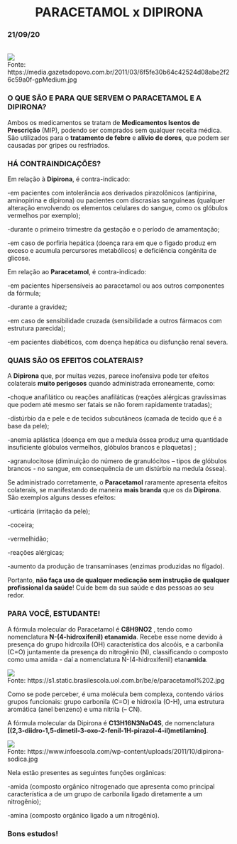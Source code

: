<center><h1>PARACETAMOL x DIPIRONA</h1></center>
<h3>21/09/20</h3>

<br>
<div class="img-config">
  <img class="img-config" src=https://media.gazetadopovo.com.br/2011/03/6f5fe30b64c42524d08abe2f26c59a0f-gpMedium.jpg>
</div>
Fonte: https://media.gazetadopovo.com.br/2011/03/6f5fe30b64c42524d08abe2f26c59a0f-gpMedium.jpg

### **O QUE SÃO E PARA QUE SERVEM O PARACETAMOL E A DIPIRONA?**

Ambos os medicamentos se tratam de **Medicamentos Isentos de Prescrição** (MIP), podendo ser comprados sem qualquer receita médica. São utilizados para o **tratamento de febre** 
e **alívio de dores**, que podem ser causadas por gripes ou resfriados.

### **HÁ CONTRAINDICAÇÕES?**

Em relação à **Dipirona**, é contra-indicado:

-em pacientes com intolerância aos derivados pirazolônicos (antipirina, aminopirina e dipirona) ou pacientes com discrasias sanguíneas (qualquer alteração envolvendo os elementos celulares do sangue, como os glóbulos vermelhos por exemplo);

-durante o primeiro trimestre da gestação e o período de amamentação;

-em caso de porfiria hepática (doença rara em que o fígado produz em exceso e acumula percursores metabólicos) e deficiência congênita de glicose.
 
 Em relação ao **Paracetamol**, é contra-indicado:

-em pacientes hipersensíveis ao paracetamol ou aos outros componentes da fórmula;

-durante a gravidez;

-em caso de sensibilidade cruzada (sensibilidade a outros fármacos com estrutura parecida);

-em pacientes diabéticos, com doença hepática ou disfunção renal severa.

### **QUAIS SÃO OS EFEITOS COLATERAIS?**

A **Dipirona** que, por muitas vezes, parece inofensiva pode ter efeitos colaterais **muito perigosos** quando administrada erroneamente, como:

-choque anafilático ou reações anafiláticas (reações alérgicas gravíssimas que podem até mesmo ser fatais se não forem rapidamente tratadas);

-distúrbio da e pele e de tecidos subcutâneos (camada de tecido que é a base da pele);

-anemia aplástica (doença em que a medula óssea produz uma quantidade insuficiente glóbulos vermelhos,  glóbulos brancos e plaquetas) ;

-agranulocitose (diminuição do número de granulócitos – tipos de glóbulos brancos - no sangue, em consequência de um distúrbio na medula óssea).

Se administrado corretamente, o **Paracetamol** raramente apresenta efeitos colaterais, se manifestando de maneira **mais branda** que os da **Dipirona**. São exemplos alguns desses efeitos: 

-urticária (irritação da pele);

-coceira;

-vermelhidão;

-reações alérgicas;

-aumento da produção de transaminases (enzimas produzidas no fígado).

Portanto, **não faça uso de qualquer medicação sem instrução de qualquer profissional da saúde**! Cuide bem da sua saúde e das pessoas ao seu redor.


### **PARA VOCÊ, ESTUDANTE!**

A fórmula molecular do Paracetamol é **C8H9NO2** , tendo como nomenclatura **N-(4-hidroxifenil) etanamida**. Recebe esse nome devido à presença do grupo hidroxila (OH) característica 
dos alcoóis, e a carbonila (C=O) juntamente da presença do nitrogênio (N), classificando o composto como uma amida - daí a nomenclatura N-(4-hidroxifenil) etan**amida**. 
<br>
<div class="img-config">
  <img class="img-config" src=https://s1.static.brasilescola.uol.com.br/be/e/paracetamol%202.jpg>
</div>
Fonte: https://s1.static.brasilescola.uol.com.br/be/e/paracetamol%202.jpg

Como se pode perceber, é uma molécula bem complexa, contendo vários grupos funcionais: grupo carbonila (C=O) e hidroxila (O-H), uma estrutura aromática (anel benzeno) e uma
nitrila (– CN).

A fórmula molecular da Dipirona é **C13H16N3NaO4S**, de nomenclatura **[(2,3-diidro-1,5-dimetil-3-oxo-2-fenil-1H-pirazol-4-il)metilamino]**.
<br>
<div class="img-config">
  <img class="img-config" src=https://www.infoescola.com/wp-content/uploads/2011/10/dipirona-sodica.jpg>
</div>
Fonte: https://www.infoescola.com/wp-content/uploads/2011/10/dipirona-sodica.jpg


  Nela estão presentes as seguintes funções orgânicas: 

-amida (composto orgânico nitrogenado que apresenta como principal característica a de um grupo de carbonila ligado diretamente a um nitrogênio);

-amina (composto orgânico ligado a um nitrogênio).

  ### **Bons estudos!**




































